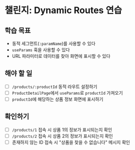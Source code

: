 # 챌린지: Dynamic Routes 연습

## 학습 목표

- 동적 세그먼트(`:paramName`)를 사용할 수 있다
- `useParams` 훅을 사용할 수 있다
- URL 파라미터로 데이터를 찾아 화면에 표시할 수 있다

## 해야 할 일

- [ ] `/products/:productId` 동적 라우트 설정하기
- [ ] `ProductDetailPage`에서 `useParams`로 `productId` 가져오기
- [ ] `productId`에 해당하는 상품 정보 화면에 표시하기

## 확인하기

- [ ] `/products/1` 접속 시 상품 1의 정보가 표시되는지 확인
- [ ] `/products/2` 접속 시 상품 2의 정보가 표시되는지 확인
- [ ] 존재하지 않는 ID 접속 시 "상품을 찾을 수 없습니다" 메시지 확인
